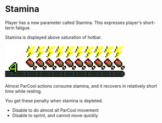 # Stamina

Player has a new parameter called Stamina.
This expresses player's short-term fatigue.

Stamina is displayed above saturation of hotbar.

![stamina hud](../resources/stamina_hud.png)

Almost ParCool actions consume stamina, and it recovers in relatively short time while resting.

You get these penalty when stamina is depleted.

- Disable to do almost all ParCool movement
- Disable to sprint, and cannot move quickly
